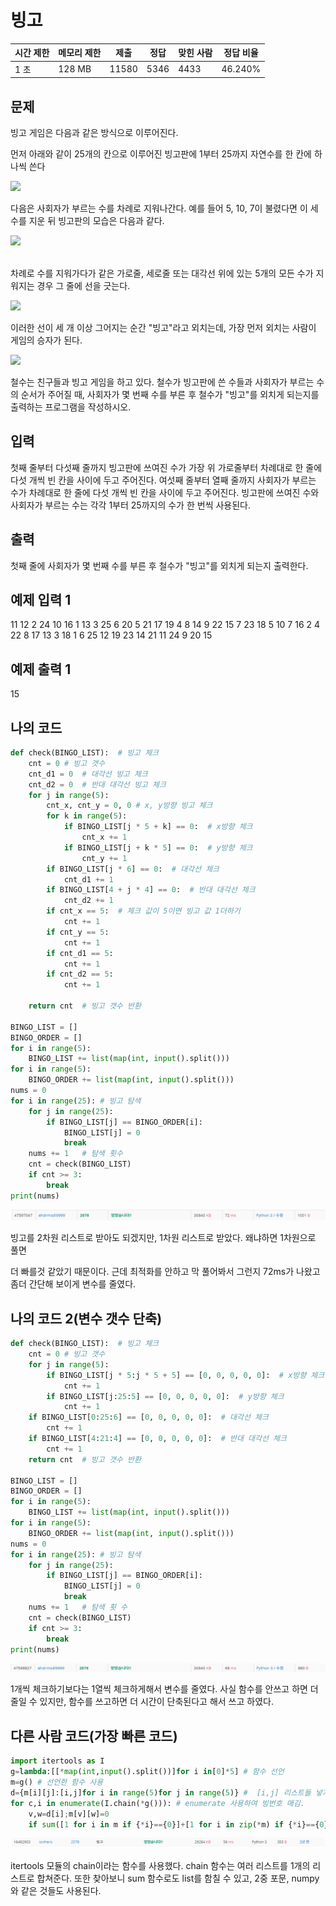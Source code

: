 # 빙고

| 시간 제한 | 메모리 제한 | 제출    | 정답   | 맞힌 사람 | 정답 비율   |
| ----- | ------ | ----- | ---- | ----- | ------- |
| 1 초   | 128 MB | 11580 | 5346 | 4433  | 46.240% |

## 문제

빙고 게임은 다음과 같은 방식으로 이루어진다.

먼저 아래와 같이 25개의 칸으로 이루어진 빙고판에 1부터 25까지 자연수를 한 칸에 하나씩 쓴다

![](https://upload.acmicpc.net/5e2e03f0-5561-43c3-9b65-a752837732ef/-/preview/)

다음은 사회자가 부르는 수를 차례로 지워나간다. 예를 들어 5, 10, 7이 불렸다면 이 세 수를 지운 뒤 빙고판의 모습은 다음과 같다.

![](https://upload.acmicpc.net/6fc024b4-5bf7-42de-b303-406db2e3ff5b/-/preview/)  
 

차례로 수를 지워가다가 같은 가로줄, 세로줄 또는 대각선 위에 있는 5개의 모든 수가 지워지는 경우 그 줄에 선을 긋는다.

![](https://upload.acmicpc.net/b5ffac7e-7db4-4d54-bf2b-63ac7d6807d8/-/preview/)

이러한 선이 세 개 이상 그어지는 순간 "빙고"라고 외치는데, 가장 먼저 외치는 사람이 게임의 승자가 된다.

![](https://upload.acmicpc.net/f86e3bcc-54da-420a-8f06-9600cb06eeaa/-/preview/)

철수는 친구들과 빙고 게임을 하고 있다. 철수가 빙고판에 쓴 수들과 사회자가 부르는 수의 순서가 주어질 때, 사회자가 몇 번째 수를 부른 후 철수가 "빙고"를 외치게 되는지를 출력하는 프로그램을 작성하시오.

## 입력

첫째 줄부터 다섯째 줄까지 빙고판에 쓰여진 수가 가장 위 가로줄부터 차례대로 한 줄에 다섯 개씩 빈 칸을 사이에 두고 주어진다. 여섯째 줄부터 열째 줄까지 사회자가 부르는 수가 차례대로 한 줄에 다섯 개씩 빈 칸을 사이에 두고 주어진다. 빙고판에 쓰여진 수와 사회자가 부르는 수는 각각 1부터 25까지의 수가 한 번씩 사용된다.

## 출력

첫째 줄에 사회자가 몇 번째 수를 부른 후 철수가 "빙고"를 외치게 되는지 출력한다.

## 예제 입력 1

11 12 2 24 10
16 1 13 3 25
6 20 5 21 17
19 4 8 14 9
22 15 7 23 18
5 10 7 16 2
4 22 8 17 13
3 18 1 6 25
12 19 23 14 21
11 24 9 20 15

## 예제 출력 1

15

## 나의 코드

```python
def check(BINGO_LIST):  # 빙고 체크
    cnt = 0 # 빙고 갯수
    cnt_d1 = 0  # 대각선 빙고 체크
    cnt_d2 = 0  # 반대 대각선 빙고 체크
    for j in range(5):
        cnt_x, cnt_y = 0, 0 # x, y방향 빙고 체크
        for k in range(5):
            if BINGO_LIST[j * 5 + k] == 0:  # x방향 체크
                cnt_x += 1
            if BINGO_LIST[j + k * 5] == 0:  # y방향 체크
                cnt_y += 1
        if BINGO_LIST[j * 6] == 0:  # 대각선 체크
            cnt_d1 += 1
        if BINGO_LIST[4 + j * 4] == 0:  # 반대 대각선 체크
            cnt_d2 += 1
        if cnt_x == 5:  # 체크 값이 5이면 빙고 값 1더하기
            cnt += 1
        if cnt_y == 5:
            cnt += 1
        if cnt_d1 == 5:
            cnt += 1
        if cnt_d2 == 5:
            cnt += 1

    return cnt  # 빙고 갯수 반환

BINGO_LIST = []
BINGO_ORDER = []
for i in range(5):
    BINGO_LIST += list(map(int, input().split()))
for i in range(5):
    BINGO_ORDER += list(map(int, input().split()))
nums = 0
for i in range(25): # 빙고 탐색
    for j in range(25):
        if BINGO_LIST[j] == BINGO_ORDER[i]:
            BINGO_LIST[j] = 0
            break
    nums += 1   # 탐색 횟수
    cnt = check(BINGO_LIST)
    if cnt >= 3:
        break
print(nums)
```

![](20220812_백준2578_빙고_assets/2022-08-12-13-12-53-image.png)

빙고를 2차원 리스트로 받아도 되겠지만, 1차원 리스트로 받았다. 왜냐하면 1차원으로 풀면

더 빠를것 같았기 때문이다. 근데 최적화를 안하고 막 풀어봐서 그런지 72ms가 나왔고 좀더 간단해 보이게 변수를 줄였다.

## 나의 코드 2(변수 갯수 단축)

```python
def check(BINGO_LIST):  # 빙고 체크
    cnt = 0 # 빙고 갯수
    for j in range(5):
        if BINGO_LIST[j * 5:j * 5 + 5] == [0, 0, 0, 0, 0]:  # x방향 체크
            cnt += 1
        if BINGO_LIST[j:25:5] == [0, 0, 0, 0, 0]:  # y방향 체크
            cnt += 1
    if BINGO_LIST[0:25:6] == [0, 0, 0, 0, 0]:  # 대각선 체크
        cnt += 1
    if BINGO_LIST[4:21:4] == [0, 0, 0, 0, 0]:  # 반대 대각선 체크
        cnt += 1
    return cnt  # 빙고 갯수 반환

BINGO_LIST = []
BINGO_ORDER = []
for i in range(5):
    BINGO_LIST += list(map(int, input().split()))
for i in range(5):
    BINGO_ORDER += list(map(int, input().split()))
nums = 0
for i in range(25): # 빙고 탐색
    for j in range(25):
        if BINGO_LIST[j] == BINGO_ORDER[i]:
            BINGO_LIST[j] = 0
            break
    nums += 1   # 탐색 횟 수
    cnt = check(BINGO_LIST)
    if cnt >= 3:
        break
print(nums)
```

![](20220812_백준2578_빙고_assets/2022-08-12-13-36-41-image.png)

1개씩 체크하기보다는 1열씩 체크하게해서 변수를 줄였다. 사실 함수를 안쓰고 하면 더 줄일 수 있지만, 함수를 쓰고하면 더 시간이 단축된다고 해서 쓰고 하였다.

## 다른 사람 코드(가장 빠른 코드)

```python
import itertools as I
g=lambda:[[*map(int,input().split())]for i in[0]*5] # 함수 선언 
m=g() # 선언한 함수 사용 
d={m[i][j]:[i,j]for i in range(5)for j in range(5)} #  [i,j] 리스트들 넣기. 
for c,i in enumerate(I.chain(*g())): # enumerate 사용하여 빙번호 매김.
    v,w=d[i];m[v][w]=0
    if sum([1 for i in m if {*i}=={0}]+[1 for i in zip(*m) if {*i}=={0}]+[{m[i][i]for i in range(5)}=={0},{m[i][4-i]for i in range(5)}=={0}])>=3:print(c+1);break
```

![](20220812_백준2578_빙고_assets/2022-08-12-14-37-50-image.png)

itertools 모듈의 chain이라는 함수를 사용했다. chain 함수는 여러 리스트를 1개의 리스트로 합쳐준다. 또한 찾아보니 sum 함수로도 list를 함칠 수 있고, 2중 포문, numpy 와 같은 것들도 사용된다.  

